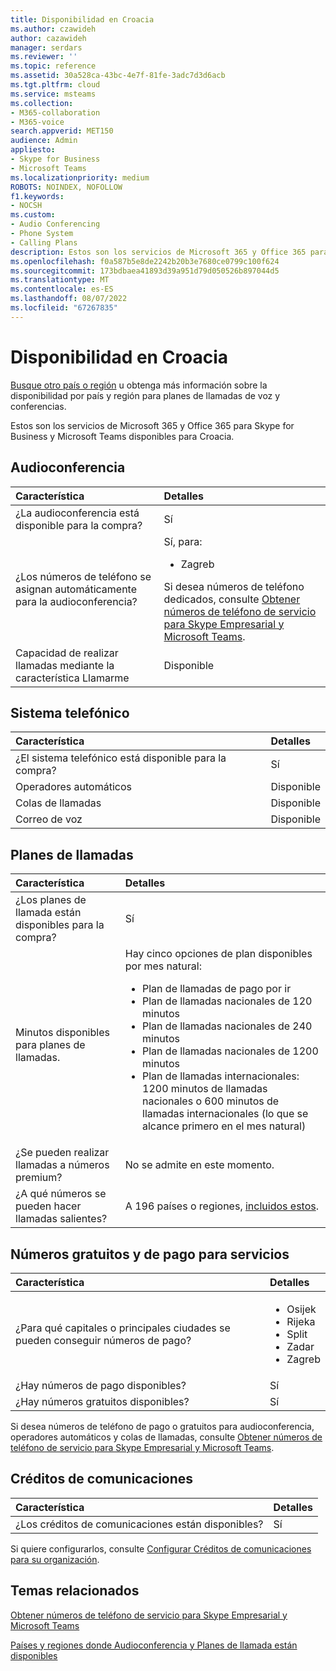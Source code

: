 ```yaml
---
title: Disponibilidad en Croacia
ms.author: czawideh
author: cazawideh
manager: serdars
ms.reviewer: ''
ms.topic: reference
ms.assetid: 30a528ca-43bc-4e7f-81fe-3adc7d3d6acb
ms.tgt.pltfrm: cloud
ms.service: msteams
ms.collection:
- M365-collaboration
- M365-voice
search.appverid: MET150
audience: Admin
appliesto:
- Skype for Business
- Microsoft Teams
ms.localizationpriority: medium
ROBOTS: NOINDEX, NOFOLLOW
f1.keywords:
- NOCSH
ms.custom:
- Audio Conferencing
- Phone System
- Calling Plans
description: Estos son los servicios de Microsoft 365 y Office 365 para Skype for Business y Microsoft Teams disponibles para Croacia.
ms.openlocfilehash: f0a587b5e8de2242b20b3e7680ce0799c100f624
ms.sourcegitcommit: 173bdbaea41893d39a951d79d050526b897044d5
ms.translationtype: MT
ms.contentlocale: es-ES
ms.lasthandoff: 08/07/2022
ms.locfileid: "67267835"
---
```

# <a name="availability-in-croatia"></a>Disponibilidad en Croacia

[Busque otro país o región](country-and-region-availability-for-audio-conferencing-and-calling-plans.md) u obtenga más información sobre la disponibilidad por país y región para planes de llamadas de voz y conferencias.

Estos son los servicios de Microsoft 365 y Office 365 para Skype for Business y Microsoft Teams disponibles para Croacia.
  
## <a name="audio-conferencing"></a>Audioconferencia

|**Característica**|**Detalles**|
|:-----|:-----|
|¿La audioconferencia está disponible para la compra?  <br/> |Sí  <br/> |
|¿Los números de teléfono se asignan automáticamente para la audioconferencia?  <br/> |Sí, para:<br/><ul><li> Zagreb</ul>Si desea números de teléfono dedicados, consulte [Obtener números de teléfono de servicio para Skype Empresarial y Microsoft Teams](../getting-service-phone-numbers.md).  <br/> |
|Capacidad de realizar llamadas mediante la característica Llamarme  <br/> |Disponible  <br/> |
   
## <a name="phone-system"></a>Sistema telefónico

|**Característica**|**Detalles**|
|:-----|:-----|
|¿El sistema telefónico está disponible para la compra?  <br/> |Sí  <br/> |
| Operadores automáticos <br/> |Disponible  <br/> |
|Colas de llamadas  <br/> |Disponible  <br/> |
|Correo de voz  <br/> |Disponible  <br/> |
   
## <a name="calling-plans"></a>Planes de llamadas

|**Característica**|**Detalles**|
|:-----|:-----|
|¿Los planes de llamada están disponibles para la compra?  |Sí          |   
|Minutos disponibles para planes de llamadas.    |Hay cinco opciones de plan disponibles por mes natural: <ul><li>Plan de llamadas de pago por ir </li><li> Plan de llamadas nacionales de 120 minutos </li><li> Plan de llamadas nacionales de 240 minutos </li><li> Plan de llamadas nacionales de 1200 minutos </li><li> Plan de llamadas internacionales: 1200 minutos de llamadas nacionales o 600 minutos de llamadas internacionales (lo que se alcance primero en el mes natural)</li></ul>|
|¿Se pueden realizar llamadas a números premium?  <br/> | No se admite en este momento. <br/> |
|¿A qué números se pueden hacer llamadas salientes?  <br/> | A 196 países o regiones, [incluidos estos](users-can-make-outbound-calls-to-these-countries-and-regions.md).<br/> |
   
## <a name="toll-and-toll-free-numbers-for-services"></a>Números gratuitos y de pago para servicios

|**Característica**|**Detalles**|
|:-----|:-----|
|¿Para qué capitales o principales ciudades se pueden conseguir números de pago?  <br/> | <ul><li>Osijek <li>  Rijeka <li>  Split <li>  Zadar <li>  Zagreb </ul> |
|¿Hay números de pago disponibles?  <br/> |Sí  <br/> |
|¿Hay números gratuitos disponibles?  <br/> |Sí  <br/> |
   
 Si desea números de teléfono de pago o gratuitos para audioconferencia, operadores automáticos y colas de llamadas, consulte [Obtener números de teléfono de servicio para Skype Empresarial y Microsoft Teams](../getting-service-phone-numbers.md).
  
## <a name="communications-credits"></a>Créditos de comunicaciones

|**Característica**|**Detalles**|
|:-----|:-----|
|¿Los créditos de comunicaciones están disponibles?  <br/> |Sí  <br/> |
   
Si quiere configurarlos, consulte [Configurar Créditos de comunicaciones para su organización](../set-up-communications-credits-for-your-organization.md).
  
## <a name="related-topics"></a>Temas relacionados

[Obtener números de teléfono de servicio para Skype Empresarial y Microsoft Teams](../getting-service-phone-numbers.md)

[Países y regiones donde Audioconferencia y Planes de llamada están disponibles](country-and-region-availability-for-audio-conferencing-and-calling-plans.md)
